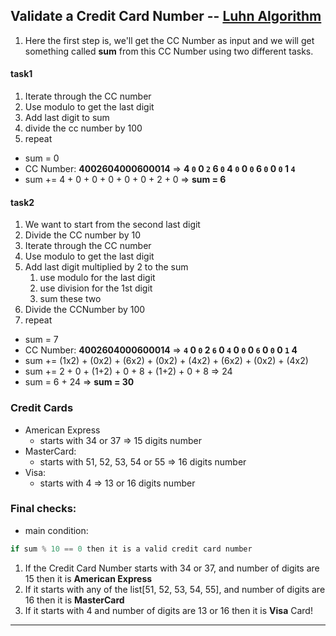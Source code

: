 ## Validate a Credit Card Number -- [Luhn Algorithm](https://en.wikipedia.org/wiki/Luhn_algorithm)
1. Here the first step is, we'll get the CC Number as input and we will get something called **sum** from this CC Number using two different tasks.

#### task1

1. Iterate through the CC number
2. Use modulo to get the last digit
3. Add last digit to sum
4. divide the cc number by 100
5. repeat


- sum = 0
- CC Number: **4002604000600014** => **4 `0` 0 `2` 6 `0` 4 `0` 0 `0` 6 `0` 0 `0` 1 `4`**
- sum += 4 + 0 + 0 + 0 + 0 + 0 + 2 + 0 => **sum = 6**


#### task2

1. We want to start from the second last digit
2. Divide the CC number by 10
3. Iterate through the CC number
4. Use modulo to get the last digit
5. Add last digit multiplied by 2 to the sum
   1. use modulo for the last digit
   2. use division for the 1st digit
   3. sum these two
6. Divide the CCNumber by 100
7. repeat


- sum = 7
- CC Number: **4002604000600014** => **`4` 0 `0` 2 `6` 0 `4` 0 `0` 0 `6` 0 `0` 0 `1` 4**
- sum += (1x2) + (0x2) + (6x2) + (0x2) + (4x2) + (6x2) + (0x2) + (4x2)
- sum += 2 + 0 + (1+2) + 0 + 8 + (1+2) + 0 + 8 => 24
- sum = 6 + 24 => **sum = 30**


### Credit Cards
* American Express
  * starts with 34 or 37 => 15 digits number
* MasterCard:
  * starts with 51, 52, 53, 54 or 55 => 16 digits number
* Visa:
  * starts with 4 => 13 or 16 digits number

### Final checks:
- main condition:
```js
if sum % 10 == 0 then it is a valid credit card number
```
1. If the Credit Card Number starts with 34 or 37, and number of digits are 15 then it is **American Express**
2. If it starts with any of the list[51, 52, 53, 54, 55], and number of digits are 16 then it is **MasterCard**
3. If it starts with 4 and number of digits are 13 or 16 then it is **Visa** Card!

-----------------------------------
